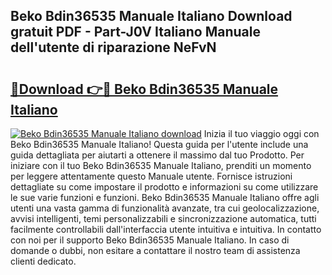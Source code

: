 ## Beko Bdin36535 Manuale Italiano Download gratuit PDF - Part-J0V Italiano Manuale dell'utente di riparazione NeFvN

# <h2><a href="http://dffeiu.blite.top/?on=Beko+Bdin36535+Manuale+Italiano">🔗Download 👉🔴 Beko Bdin36535 Manuale Italiano</a></h2>

[![Beko Bdin36535 Manuale Italiano download](https://i.imgur.com/lujVjoI.png)](http://dffeiu.blite.top/?on=Beko+Bdin36535+Manuale+Italiano)
Inizia il tuo viaggio oggi con Beko Bdin36535 Manuale Italiano! Questa guida per l'utente include una guida dettagliata per aiutarti a ottenere il massimo dal tuo Prodotto. Per iniziare con il tuo Beko Bdin36535 Manuale Italiano, prenditi un momento per leggere attentamente questo Manuale utente. Fornisce istruzioni dettagliate su come impostare il prodotto e informazioni su come utilizzare le sue varie funzioni e funzioni. Beko Bdin36535 Manuale Italiano offre agli utenti una vasta gamma di funzionalità avanzate, tra cui geolocalizzazione, avvisi intelligenti, temi personalizzabili e sincronizzazione automatica, tutti facilmente controllabili dall'interfaccia utente intuitiva e intuitiva. In contatto con noi per il supporto Beko Bdin36535 Manuale Italiano. In caso di domande o dubbi, non esitare a contattare il nostro team di assistenza clienti dedicato.
